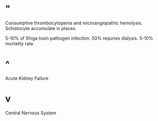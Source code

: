 # "

Consumptive thrombocytopenia and microangiopathic hemolysis.
Schistocyte accumulate in places.

5-10% of Shiga toxin pathogen infection.
50% requries dialysis.
5-10% mortality rate.

# ^

Acute Kidney Failure

# v

Central Nervous System
